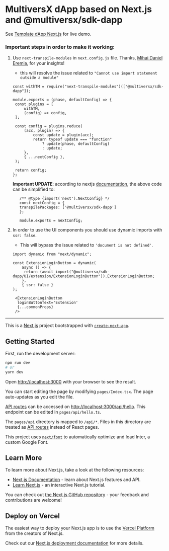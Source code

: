# **MultiversX dApp based on Next.js and @multiversx/sdk-dapp**

See [Template dApp Next.js](https://template-dapp-nextjs.multiversx.com/) for live demo.

### Important steps in order to make it working:
1. Use ``next-transpile-modules`` in ``next.config.js`` file. Thanks, [Mihai Daniel Eremia](https://github.com/mihaieremia), for your insights!
   - this will resolve the issue related to `"Cannot use import statement outside a module"`
   ```
   const withTM = require("next-transpile-modules")(["@multiversx/sdk-dapp"]);
   
   module.exports = (phase, defaultConfig) => {
    const plugins = [
        withTM,
        (config) => config,
    ];

    const config = plugins.reduce(
        (acc, plugin) => {
            const update = plugin(acc);
            return typeof update === "function"
                ? update(phase, defaultConfig)
                : update;
        },
        { ...nextConfig },
    );

    return config;
   };   
   ```


   **Important UPDATE**: according to nextjs [documentation](https://nextjs.org/docs/pages/api-reference/next-config-js/transpilePackages), the above code can be simplified to:
   ```
      /** @type {import('next').NextConfig} */
      const nextConfig = {
      transpilePackages: ['@multiversx/sdk-dapp']
      };
   
      module.exports = nextConfig;
   ```

2. In order to use the UI components you should use dynamic imports with `ssr: false`.
   - This will bypass the issue related to `'document is not defined'`.
   ```
   import dynamic from "next/dynamic";
      
   const ExtensionLoginButton = dynamic(
       async () => {
        return (await import("@multiversx/sdk-dapp/UI/extension/ExtensionLoginButton")).ExtensionLoginButton;
       },
       { ssr: false }
   );
   
    <ExtensionLoginButton
     loginButtonText='Extension'
     {...commonProps}
    />

-------------------------------------------------------------------------------

This is a [Next.js](https://nextjs.org/) project bootstrapped with [`create-next-app`](https://github.com/vercel/next.js/tree/canary/packages/create-next-app).

## Getting Started

First, run the development server:

```bash
npm run dev
# or
yarn dev
```

Open [http://localhost:3000](http://localhost:3000) with your browser to see the result.

You can start editing the page by modifying `pages/Index.tsx`. The page auto-updates as you edit the file.

[API routes](https://nextjs.org/docs/api-routes/introduction) can be accessed on [http://localhost:3000/api/hello](http://localhost:3000/api/hello). This endpoint can be edited in `pages/api/hello.ts`.

The `pages/api` directory is mapped to `/api/*`. Files in this directory are treated as [API routes](https://nextjs.org/docs/api-routes/introduction) instead of React pages.

This project uses [`next/font`](https://nextjs.org/docs/basic-features/font-optimization) to automatically optimize and load Inter, a custom Google Font.

## Learn More

To learn more about Next.js, take a look at the following resources:

- [Next.js Documentation](https://nextjs.org/docs) - learn about Next.js features and API.
- [Learn Next.js](https://nextjs.org/learn) - an interactive Next.js tutorial.

You can check out [the Next.js GitHub repository](https://github.com/vercel/next.js/) - your feedback and contributions are welcome!

## Deploy on Vercel

The easiest way to deploy your Next.js app is to use the [Vercel Platform](https://vercel.com/new?utm_medium=default-template&filter=next.js&utm_source=create-next-app&utm_campaign=create-next-app-readme) from the creators of Next.js.

Check out our [Next.js deployment documentation](https://nextjs.org/docs/deployment) for more details.
